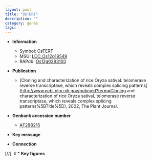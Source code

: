 ```yaml
---
layout: post
title: "OsTERT"
description: ""
category: genes
tags: 
---
```


* **Information**  
    + Symbol: OsTERT  
    + MSU: [LOC_Os12g19549](http://rice.uga.edu/cgi-bin/ORF_infopage.cgi?orf=LOC_Os12g19549)  
    + RAPdb: [Os12g0293100](https://rapdb.dna.affrc.go.jp/locus/?name=Os12g0293100)  

* **Publication**  
    + [Cloning and characterization of rice Oryza sativaL telomerase reverse transcriptase, which reveals complex splicing patterns](http://www.ncbi.nlm.nih.gov/pubmed?term=Cloning and characterization of rice Oryza sativaL telomerase reverse transcriptase, which reveals complex splicing patterns%5BTitle%5D), 2002, The Plant Journal.

* **Genbank accession number**  
    + [AF288216](http://www.ncbi.nlm.nih.gov/nuccore/AF288216)

* **Key message**  

* **Connection**  

[//]: # * **Key figures**  


